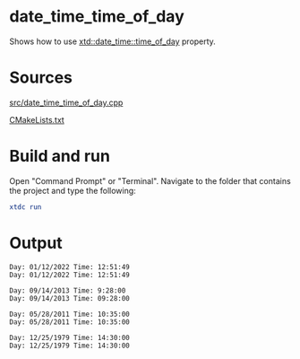 # date_time_time_of_day

Shows how to use [xtd::date_time::time_of_day](https://codedocs.xyz/gammasoft71/xtd/classxtd_1_1date__time.html#ab19867a4850ebd33ba52908050eb3df7) property.

# Sources

[src/date_time_time_of_day.cpp](src/date_time_time_of_day.cpp)

[CMakeLists.txt](CMakeLists.txt)

# Build and run

Open "Command Prompt" or "Terminal". Navigate to the folder that contains the project and type the following:

```cmake
xtdc run
```

# Output

```
Day: 01/12/2022 Time: 12:51:49
Day: 01/12/2022 Time: 12:51:49

Day: 09/14/2013 Time: 9:28:00
Day: 09/14/2013 Time: 09:28:00

Day: 05/28/2011 Time: 10:35:00
Day: 05/28/2011 Time: 10:35:00

Day: 12/25/1979 Time: 14:30:00
Day: 12/25/1979 Time: 14:30:00
```

